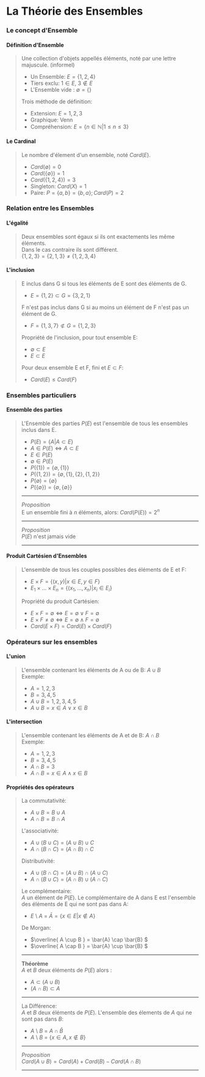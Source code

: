 # La Théorie des Ensembles

### Le concept d'Ensemble
#### Définition d'Ensemble
> Une collection d'objets appellés éléments, noté par une lettre majuscule. (informel)<br>
> - Un Ensemble: $E = \{1,2,4\}$ <br>
> - Tiers exclu: $1 \in E$, $3 \notin E$ <br>
> - L'Ensemble vide : $\emptyset = \{\}$ <br>
> 
> Trois méthode de définition:
> - Extension: $E={1,2,3}$
> - Graphique: Venn
> - Compréhension: $E=\{n\in \mathbb{N}|1\leq n \leq 3\}$
#### Le Cardinal
> Le nombre d'élement d'un ensemble, noté $Card(E)$.
> - $Card(\emptyset)=0$
> - $Card(\{ \emptyset \}) = 1$
> - $Card(\{ 1, 2, 4 \}) = 3$ 
> - Singleton: $Card(X) = 1$ 
> - Paire: $P = \{a,b\} = \{b,a\}; Card(P)=2$

### Relation entre les Ensembles
#### L'égalité
> Deux ensembles sont égaux si ils ont exactements les même éléments. <br>
> Dans le cas contraire ils sont différent. <br>
> $\{1,2,3\} = \{2,1,3\} \neq \{1,2,3,4\}$
#### L'inclusion
> E inclus dans G si tous les éléments de E sont des éléments de G.
> - $E = \{1,2\} \subset G = \{ 3,2,1 \}$
> 
> F n'est pas inclus dans G si au moins un élément de F n'est pas un élément de G.
> - $F = \{1,3,7\} \not\subset G = \{1,2,3\}$ 
>
> Propriété de l'inclusion, pour tout ensemble E:
> - $\emptyset \subset E$
> - $E \subset E$
> 
> Pour deux ensemble E et F, fini et $E\subset F$:
> - $Card(E) \leq Card(F)$
### Ensembles particuliers
#### Ensemble des parties
> L'Ensemble des parties $P(E)$ est l'ensemble de tous les ensembles inclus dans E.
> - $P(E) = \{ A | A\subset E\}$ 
> - $A \in P(E) \Longleftrightarrow A \subset E$
> - $E \in P(E)$
> - $\emptyset \in P(E)$
> - $P(\{1\})=\{\emptyset, \{1\}\}$
> - $P(\{1,2\})=\{\emptyset,\{1\},\{2\},\{1,2\}\}$
> - $P(\emptyset)=\{\emptyset\}$
> - $P(\{\emptyset\})=\{\emptyset, \{\emptyset\}\}$
> ___
> _Proposition_ <br>
> E un ensemble fini à $n$ éléments, alors: $Card(P(E)) = 2^n$ <br>
> ___
> _Proposition_ <br>
> $P(E)$ n'est jamais vide
> ___
#### Produit Cartésien d'Ensembles
> L'ensemble de tous les couples possibles des éléments de E et F:
> - $E\times F=\{ (x,y) | x\in E, y \in F \}$ <br>
> - $E_1 \times ... \times E_n = \{ (x_1, ..., x_n) | x_i \in E_i\}$
> 
> Propriété du produit Cartésien:
> - $E\times F=\emptyset \Longleftrightarrow E=\emptyset \lor F=\emptyset$ 
> - $E\times F\neq \emptyset \Longleftrightarrow E=\emptyset \land F=\emptyset$
> - $Card(E\times F)= Card(E)\times Card(F)$
### Opérateurs sur les ensembles
#### L'union
> L'ensemble contenant les éléments de A ou de B: $A \cup B$ <br>
> Exemple:
> - $A = {1,2,3}$
> - $B = {3,4,5}$
> - $A \cup B = {1,2,3,4,5}$
> - $A \cup B = x \in A \lor x \in B$
#### L'intersection
> L'ensemble contenant les éléments de A et de B: $A \cap B$ <br>
> Exemple:
> - $A = {1,2,3}$
> - $B = {3,4,5}$
> - $A \cap B = {3}$
> - $A \cap B = x \in A \land x \in B$
#### Propriétés des opérateurs
> La commutativité:
> - $A \cup B = B \cup A$
> - $A \cap B = B \cap A$
>
> L'associativité:
> - $A \cup (B \cup C) = (A \cup B) \cup C$
> - $A \cap (B \cap C) = (A \cap B) \cap C$
>
> Distributivité:
> - $A \cup (B \cap C) = (A \cup B) \cap (A \cup C)$
> - $A \cap (B \cup C) = (A \cap B) \cup (A \cap C)$
> 
> Le complémentaire: <br>
> $A$ un élément de $P(E)$. Le complémentaire de A dans E est l'ensemble des éléments de E qui ne sont pas dans A:
> - $E$ \ $A$ = $\bar{A} = \{x \in E | x \notin A\}$
> 
> De Morgan:
> - $\overline{ A \cup B } = \bar{A} \cap \bar{B} $
> - $\overline{ A \cap B } = \bar{A} \cup \bar{B} $
>
> ___
> __Théorème__ <br>
> $A$ et $B$ deux éléments de $P(E)$ alors :
> - $A \subset (A \cup B)$
> - $(A \cap B) \subset A$
> ___
> La Différence: <br>
> $A$ et $B$ deux éléments de $P(E)$. L'ensemble des élements de $A$ qui ne sont pas dans $B$:
> - $A$ \ $B$ = $A \cap \bar{B}$
> - $A$ \ $B$ = $\{ x \in A, x \notin B \}$
> ___
> _Proposition_ <br>
> $Card(A \cup B) = Card(A) + Card(B) - Card(A \cap B)$
> ___
